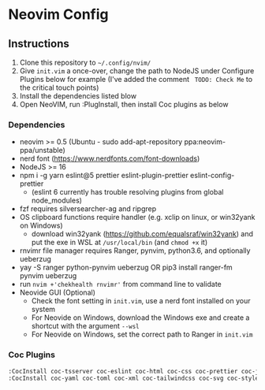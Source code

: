# Neovim Config

## Instructions

1. Clone this repository to `~/.config/nvim/`
2. Give `init.vim` a once-over, change the path to NodeJS under Configure Plugins below for example (I've added the comment ` TODO: Check Me` to the critical touch points)
3. Install the dependencies listed blow
4. Open NeoVIM, run :PlugInstall, then install Coc plugins as below

### Dependencies

- neovim >= 0.5 (Ubuntu - sudo add-apt-repository ppa:neovim-ppa/unstable)
- nerd font (https://www.nerdfonts.com/font-downloads)
- NodeJS >= 16
- npm i -g yarn eslint@5 prettier eslint-plugin-prettier eslint-config-prettier
  - (eslint 6 currently has trouble resolving plugins from global node_modules)
- fzf requires silversearcher-ag and ripgrep
- OS clipboard functions require handler (e.g. xclip on linux, or win32yank on Windows)
  - download win32yank (https://github.com/equalsraf/win32yank) and put the exe in WSL at `/usr/local/bin` (and `chmod +x` it)
- rnvimr file manager requires Ranger, pynvim, python3.6, and optionally ueberzug
- yay -S ranger python-pynvim ueberzug OR pip3 install ranger-fm pynvim ueberzug
- run `nvim +'chekhealth rnvimr'` from command line to validate
- Neovide GUI (Optional)
  - Check the font setting in `init.vim`, use a nerd font installed on your system
  - For Neovide on Windows, download the Windows exe and create a shortcut with the argument `--wsl`
  - For Neovide on Windows, set the correct path to Ranger in `init.vim`

### Coc Plugins

```txt
:CocInstall coc-tsserver coc-eslint coc-html coc-css coc-prettier coc-json coc-markdownlint coc-highlight coc-jest coc-marketplace
:CocInstall coc-yaml coc-toml coc-xml coc-tailwindcss coc-svg coc-styled-components coc-docker coc-snippets coc-git
```
